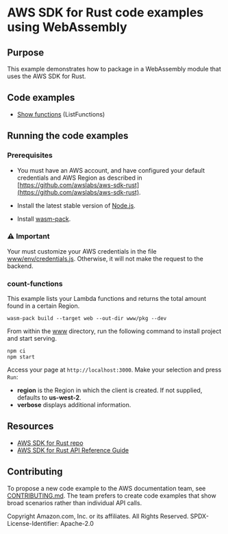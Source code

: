 # AWS SDK for Rust code examples using WebAssembly

## Purpose

This example demonstrates how to package in a WebAssembly module that uses the AWS SDK for Rust.

## Code examples

- [Show functions](./src/lib.rs) (ListFunctions)

## Running the code examples

### Prerequisites

- You must have an AWS account, and have configured your default credentials and AWS Region as described in [https://github.com/awslabs/aws-sdk-rust](https://github.com/awslabs/aws-sdk-rust).

- Install the latest stable version of [Node.js](https://nodejs.org/en/download/).

- Install [wasm-pack](https://rustwasm.github.io/wasm-pack/installer/#).

### ⚠ Important

Your must customize your AWS credentials in the file [www/env/credentials.js](./www/env/credentials.js). Otherwise, it will not make the request to the backend.

### count-functions

This example lists your Lambda functions and returns the total amount found in a certain Region.

```
wasm-pack build --target web --out-dir www/pkg --dev
```

From within the [www](./www) directory, run the following command to install project and start serving.

```
npm ci
npm start
```

Access your page at `http://localhost:3000`. Make your selection and press `Run`:

- **region** is the Region in which the client is created.
  If not supplied, defaults to **us-west-2**.
- **verbose** displays additional information.

## Resources

- [AWS SDK for Rust repo](https://github.com/awslabs/aws-sdk-rust)
- [AWS SDK for Rust API Reference Guide](https://awslabs.github.io/aws-sdk-rust/aws_sdk_config/index.html)

## Contributing

To propose a new code example to the AWS documentation team,
see [CONTRIBUTING.md](https://github.com/awsdocs/aws-doc-sdk-examples/blob/master/CONTRIBUTING.md).
The team prefers to create code examples that show broad scenarios rather than individual API calls.

Copyright Amazon.com, Inc. or its affiliates. All Rights Reserved. SPDX-License-Identifier: Apache-2.0
